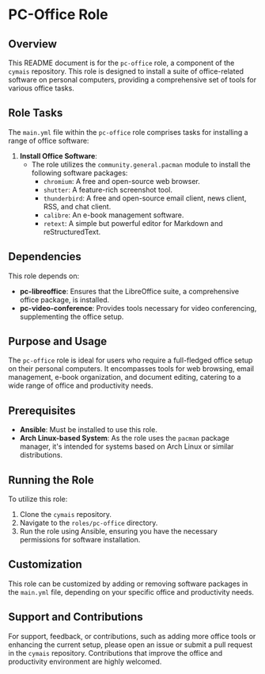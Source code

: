 # PC-Office Role

## Overview
This README document is for the `pc-office` role, a component of the `cymais` repository. This role is designed to install a suite of office-related software on personal computers, providing a comprehensive set of tools for various office tasks.

## Role Tasks
The `main.yml` file within the `pc-office` role comprises tasks for installing a range of office software:

1. **Install Office Software**:
   - The role utilizes the `community.general.pacman` module to install the following software packages:
     - `chromium`: A free and open-source web browser.
     - `shutter`: A feature-rich screenshot tool.
     - `thunderbird`: A free and open-source email client, news client, RSS, and chat client.
     - `calibre`: An e-book management software.
     - `retext`: A simple but powerful editor for Markdown and reStructuredText.

## Dependencies
This role depends on:
- **pc-libreoffice**: Ensures that the LibreOffice suite, a comprehensive office package, is installed.
- **pc-video-conference**: Provides tools necessary for video conferencing, supplementing the office setup.

## Purpose and Usage
The `pc-office` role is ideal for users who require a full-fledged office setup on their personal computers. It encompasses tools for web browsing, email management, e-book organization, and document editing, catering to a wide range of office and productivity needs.

## Prerequisites
- **Ansible**: Must be installed to use this role.
- **Arch Linux-based System**: As the role uses the `pacman` package manager, it's intended for systems based on Arch Linux or similar distributions.

## Running the Role
To utilize this role:
1. Clone the `cymais` repository.
2. Navigate to the `roles/pc-office` directory.
3. Run the role using Ansible, ensuring you have the necessary permissions for software installation.

## Customization
This role can be customized by adding or removing software packages in the `main.yml` file, depending on your specific office and productivity needs.

## Support and Contributions
For support, feedback, or contributions, such as adding more office tools or enhancing the current setup, please open an issue or submit a pull request in the `cymais` repository. Contributions that improve the office and productivity environment are highly welcomed.